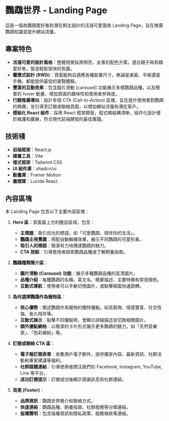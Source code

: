 # 鸚鵡世界 - Landing Page

這是一個為鸚鵡愛好者和潛在飼主設計的活潑可愛風格 Landing Page，旨在推廣鸚鵡知識並提升網站流量。



## 專案特色

*   **活潑可愛的設計風格**：整體視覺採用明亮、友善的配色方案，適合親子與鳥類愛好者，營造輕鬆愉快的氛圍。
*   **響應式設計 (RWD)**：頁面能夠自適應各種裝置尺寸，無論是桌面、平板還是手機，都能提供最佳的瀏覽體驗。
*   **豐富的互動效果**：包含圖片滑動 (carousel) 功能展示多樣鸚鵡品種，以及簡單的 hover 動畫，增加頁面的趣味性和使用者參與度。
*   **行銷推廣導向**：設計多個 CTA (Call-to-Action) 區塊，旨在提升使用者對鸚鵡的興趣，並引導至訂閱或聯絡頁面，以增加網站流量和潛在客戶。
*   **模組化 React 組件**：採用 React 框架開發，程式碼結構清晰，組件化設計便於維護和擴展，符合現代前端開發的最佳實踐。




## 技術棧

*   **前端框架**：React.js
*   **建置工具**：Vite
*   **樣式框架**：Tailwind CSS
*   **UI 組件庫**：shadcn/ui
*   **動畫庫**：Framer Motion
*   **圖標庫**：Lucide React




## 內容區塊

本 Landing Page 包含以下主要內容區塊：

1.  **Hero 區**：頁面最上方的醒目區域，包含：
    *   **主標題**：吸引目光的標語，如「可愛鸚鵡，陪伴你的生活」。
    *   **鸚鵡主視覺圖**：搭配自動輪播效果，展示不同鸚鵡的可愛形象。
    *   **吸引人的標語**：簡潔有力地傳達鸚鵡的魅力。
    *   **CTA 按鈕**：引導使用者探索鸚鵡品種或了解飼養指南。

2.  **鸚鵡種類簡介區**：
    *   **圖片滑動 (Carousel) 功能**：展示多種鸚鵡品種的高清圖片。
    *   **品種介紹**：每種鸚鵡的名稱、英文名、簡要描述、主要特徵和常見顏色。
    *   **互動式導航**：使用者可以手動切換圖片，或點擊縮圖快速跳轉。

3.  **為何選擇鸚鵡作為寵物區**：
    *   **核心優勢**：闡述鸚鵡作為寵物的獨特優點，如高智商、情感豐富、社交性強、長久陪伴等。
    *   **互動式展示**：點擊不同優點時，會顯示詳細描述並切換相關圖片。
    *   **額外優點網格**：以簡潔的卡片形式展示更多鸚鵡的魅力，如「天然音樂家」、「色彩繽紛」等。

4.  **訂閱或聯絡 CTA 區**：
    *   **電子報訂閱表單**：收集用戶電子郵件，提供獨家內容、最新資訊、社群活動和專家建議等福利。
    *   **社群媒體連結**：引導使用者關注我們的 Facebook, Instagram, YouTube, Line 等平台。
    *   **成功訂閱提示**：訂閱成功後顯示感謝訊息和社群連結。

5.  **頁尾 (Footer)**：
    *   **品牌資訊**：鸚鵡世界簡介和聯絡方式。
    *   **快速連結**：鸚鵡品種、飼養指南、社群服務等分類連結。
    *   **版權聲明**：包含版權資訊和隱私政策、服務條款等連結。


